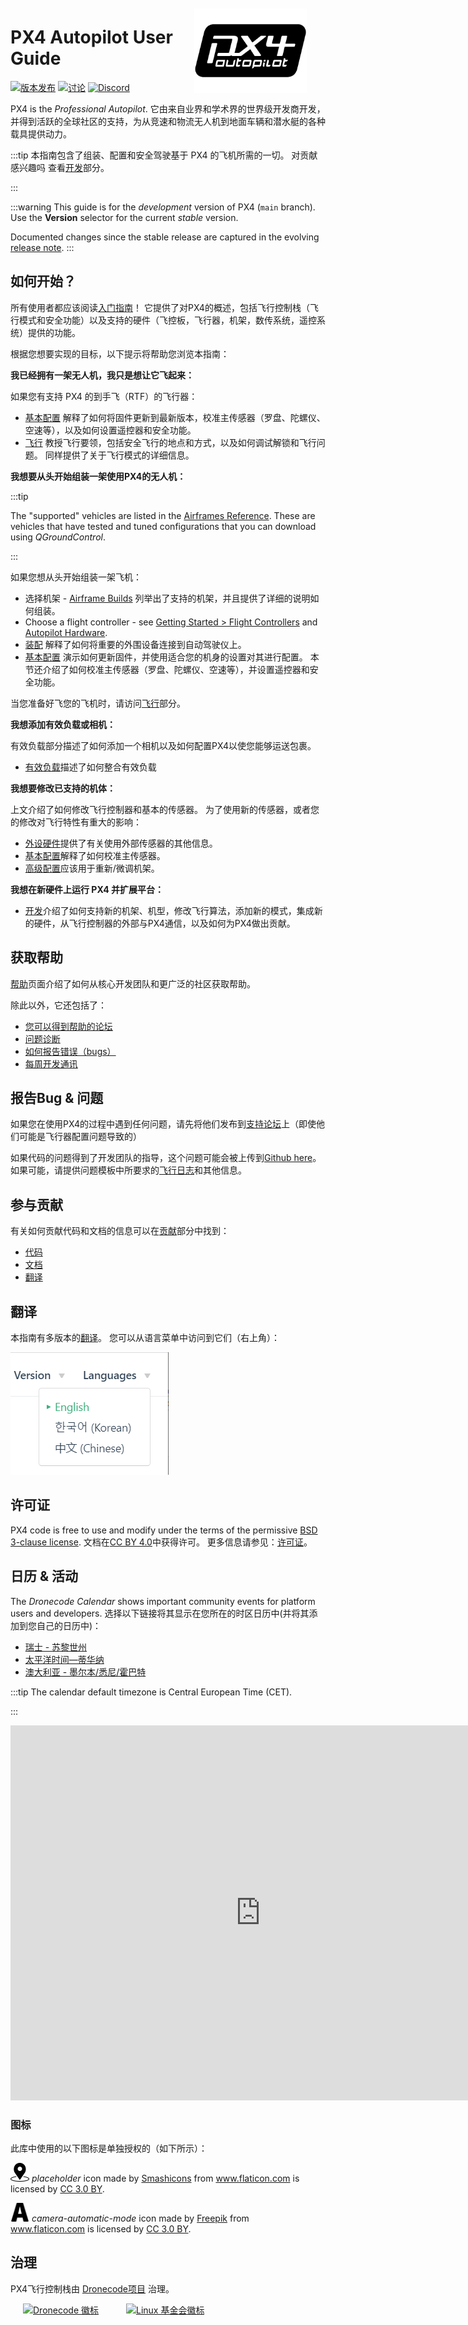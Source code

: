<div style="float:right; padding:10px; margin-right:20px;"><a href="https://px4.io/"><img src="../assets/site/logo_pro_small.png" title="PX4 徽标" width="180px" /></a></div>

# PX4 Autopilot User Guide

[![版本发布](https://img.shields.io/badge/release-main-blue.svg)](https://github.com/PX4/PX4-Autopilot/releases) [![讨论](https://img.shields.io/badge/discuss-px4-ff69b4.svg)](https://discuss.px4.io//) [![Discord](https://discordapp.com/api/guilds/1022170275984457759/widget.png?style=shield)](https://discord.gg/dronecode)

PX4 is the _Professional Autopilot_. 它由来自业界和学术界的世界级开发商开发，并得到活跃的全球社区的支持，为从竞速和物流无人机到地面车辆和潜水艇的各种载具提供动力。

:::tip
本指南包含了组装、配置和安全驾驶基于 PX4 的飞机所需的一切。 对贡献感兴趣吗 查看[开发](development/development.md)部分。

:::

:::warning
This guide is for the _development_ version of PX4 (`main` branch). Use the **Version** selector for the current _stable_ version.

Documented changes since the stable release are captured in the evolving [release note](releases/main.md). :::

## 如何开始？

所有使用者都应该阅读[入门指南](getting_started/README.md)！ 它提供了对PX4的概述，包括飞行控制栈（飞行模式和安全功能）以及支持的硬件（飞控板，飞行器，机架，数传系统，遥控系统）提供的功能。

根据您想要实现的目标，以下提示将帮助您浏览本指南：

**我已经拥有一架无人机，我只是想让它飞起来：**

如果您有支持 PX4 的到手飞（RTF）的飞行器：

- [基本配置](config/README.md) 解释了如何将固件更新到最新版本，校准主传感器（罗盘、陀螺仪、空速等），以及如何设置遥控器和安全功能。
- [飞行](flying/README.md) 教授飞行要领，包括安全飞行的地点和方式，以及如何调试解锁和飞行问题。 同样提供了关于飞行模式的详细信息。

**我想要从头开始组装一架使用PX4的无人机：**

:::tip

The "supported" vehicles are listed in the [Airframes Reference](airframes/airframe_reference.md). These are vehicles that have tested and tuned configurations that you can download using _QGroundControl_.

:::

如果您想从头开始组装一架飞机：

- 选择机架 - [Airframe Builds](airframes/README.md) 列举出了支持的机架，并且提供了详细的说明如何组装。
- Choose a flight controller - see [Getting Started > Flight Controllers](getting_started/flight_controller_selection.md) and [Autopilot Hardware](flight_controller/index.md).
- [装配](assembly/README.md) 解释了如何将重要的外围设备连接到自动驾驶仪上。
- [基本配置](config/README.md) 演示如何更新固件，并使用适合您的机身的设置对其进行配置。 本节还介绍了如何校准主传感器（罗盘、陀螺仪、空速等），并设置遥控器和安全功能。

当您准备好飞您的飞机时，请访问[飞行](flying/README.md)部分。

**我想添加有效负载或相机：**

有效负载部分描述了如何添加一个相机以及如何配置PX4以使您能够运送包裹。

- [有效负载](payloads/README.md)描述了如何整合有效负载

**我想要修改已支持的机体：**

上文介绍了如何修改飞行控制器和基本的传感器。 为了使用新的传感器，或者您的修改对飞行特性有重大的影响：

- [外设硬件](peripherals/README.md)提供了有关使用外部传感器的其他信息。
- [基本配置](config/README.md)解释了如何校准主传感器。
- [高级配置](advanced_config/README.md)应该用于重新/微调机架。

**我想在新硬件上运行 PX4 并扩展平台：**

- [开发](development/development.md)介绍了如何支持新的机架、机型，修改飞行算法，添加新的模式，集成新的硬件，从飞行控制器的外部与PX4通信，以及如何为PX4做出贡献。

## 获取帮助

[帮助](contribute/support.md)页面介绍了如何从核心开发团队和更广泛的社区获取帮助。

除此以外，它还包括了：

- [您可以得到帮助的论坛](contribute/support.md#forums-and-chat)
- [问题诊断](contribute/support.md#diagnosing-problems)
- [如何报告错误（bugs）](contribute/support.md#issue-bug-reporting)
- [每周开发通讯](contribute/support.md#weekly-dev-call)

## 报告Bug & 问题

如果您在使用PX4的过程中遇到任何问题，请先将他们发布到[支持论坛](contribute/support.md#forums-and-chat)上（即使他们可能是飞行器配置问题导致的）

如果代码的问题得到了开发团队的指导，这个问题可能会被上传到[Github here](https://github.com/PX4/PX4-Autopilot/issues)。 如果可能，请提供问题模板中所要求的[飞行日志](getting_started/flight_reporting.md)和其他信息。

## 参与贡献

有关如何贡献代码和文档的信息可以在[贡献](contribute/README.md)部分中找到：

- [代码](contribute/index.md)
- [文档](contribute/docs.md)
- [翻译](contribute/translation.md)

## 翻译

本指南有多版本的[翻译](contribute/translation.md)。 您可以从语言菜单中访问到它们（右上角）：

![选择语言](../assets/vuepress/language_selector.png)

<!--@include: _contributors.md-->

## 许可证

PX4 code is free to use and modify under the terms of the permissive [BSD 3-clause license](https://opensource.org/licenses/BSD-3-Clause). 文档在[CC BY 4.0](https://creativecommons.org/licenses/by/4.0/)中获得许可。 更多信息请参见：[许可证](contribute/licenses.md)。

## 日历 & 活动

The _Dronecode Calendar_ shows important community events for platform users and developers. 选择以下链接将其显示在您所在的时区日历中(并将其添加到您自己的日历中)：

- [瑞士 - 苏黎世州](https://calendar.google.com/calendar/embed?src=linuxfoundation.org_g21tvam24m7pm7jhev01bvlqh8%40group.calendar.google.com&ctz=Europe%2FZurich)
- [太平洋时间—蒂华纳](https://calendar.google.com/calendar/embed?src=linuxfoundation.org_g21tvam24m7pm7jhev01bvlqh8%40group.calendar.google.com&ctz=America%2FTijuana)
- [澳大利亚 - 墨尔本/悉尼/霍巴特](https://calendar.google.com/calendar/embed?src=linuxfoundation.org_g21tvam24m7pm7jhev01bvlqh8%40group.calendar.google.com&ctz=Australia%2FSydney)

:::tip
The calendar default timezone is Central European Time (CET).

:::

<iframe src="https://calendar.google.com/calendar/embed?title=Dronecode%20Calendar&amp;mode=WEEK&amp;height=600&amp;wkst=1&amp;bgcolor=%23FFFFFF&amp;src=linuxfoundation.org_g21tvam24m7pm7jhev01bvlqh8%40group.calendar.google.com&amp;color=%23691426&amp;ctz=Europe%2FZurich" style="border-width:0" width="800" height="600" frameborder="0" scrolling="no"></iframe>

### 图标

此库中使用的以下图标是单独授权的（如下所示）：

<img src="../assets/site/position_fixed.svg" title="需要定位（例如 GPS ）" width="30px" /> _placeholder_ icon made by <a href="https://www.flaticon.com/authors/smashicons" title="Smashicons">Smashicons</a> from <a href="https://www.flaticon.com/" title="Flaticon">www.flaticon.com</a> is licensed by <a href="https://creativecommons.org/licenses/by/3.0/" title="Creative Commons BY 3.0" target="_blank">CC 3.0 BY</a>.

<img src="../assets/site/automatic_mode.svg" title="自动模式" width="30px" /> _camera-automatic-mode_ icon made by <a href="https://www.freepik.com" title="Freepik">Freepik</a> from <a href="https://www.flaticon.com/" title="Flaticon">www.flaticon.com</a> is licensed by <a href="http://creativecommons.org/licenses/by/3.0/" title="Creative Commons BY 3.0" target="_blank">CC 3.0 BY</a>.

## 治理

PX4飞行控制栈由 [Dronecode项目](https://www.dronecode.org/) 治理。

<a href="https://www.dronecode.org/" style="padding:20px" ><img src="https://mavlink.io/assets/site/logo_dronecode.png" alt="Dronecode 徽标" width="110px"/></a>
<a href="https://www.linuxfoundation.org/projects" style="padding:20px;"><img src="https://mavlink.io/assets/site/logo_linux_foundation.png" alt="Linux 基金会徽标" width="80px" /></a>

<div style="padding:10px">&nbsp;</div>
